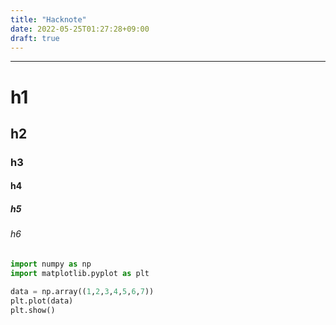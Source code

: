 ```yaml
---
title: "Hacknote"
date: 2022-05-25T01:27:28+09:00
draft: true
---
```


---

# h1

## h2

### h3

#### h4

##### h5

###### h6

```python
import numpy as np
import matplotlib.pyplot as plt 

data = np.array((1,2,3,4,5,6,7))
plt.plot(data)
plt.show()
```